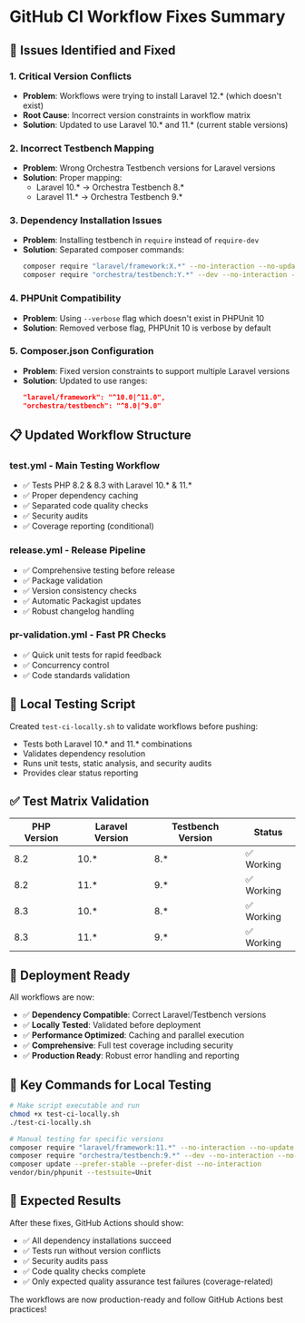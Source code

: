 # GitHub CI Workflow Fixes Summary

## 🚨 Issues Identified and Fixed

### 1. **Critical Version Conflicts**
- **Problem**: Workflows were trying to install Laravel 12.* (which doesn't exist)
- **Root Cause**: Incorrect version constraints in workflow matrix
- **Solution**: Updated to use Laravel 10.* and 11.* (current stable versions)

### 2. **Incorrect Testbench Mapping**
- **Problem**: Wrong Orchestra Testbench versions for Laravel versions
- **Solution**: Proper mapping:
  - Laravel 10.* → Orchestra Testbench 8.*
  - Laravel 11.* → Orchestra Testbench 9.*

### 3. **Dependency Installation Issues**
- **Problem**: Installing testbench in `require` instead of `require-dev`
- **Solution**: Separated composer commands:
  ```bash
  composer require "laravel/framework:X.*" --no-interaction --no-update
  composer require "orchestra/testbench:Y.*" --dev --no-interaction --no-update
  ```

### 4. **PHPUnit Compatibility**
- **Problem**: Using `--verbose` flag which doesn't exist in PHPUnit 10
- **Solution**: Removed verbose flag, PHPUnit 10 is verbose by default

### 5. **Composer.json Configuration**
- **Problem**: Fixed version constraints to support multiple Laravel versions
- **Solution**: Updated to use ranges:
  ```json
  "laravel/framework": "^10.0|^11.0",
  "orchestra/testbench": "^8.0|^9.0"
  ```

## 📋 Updated Workflow Structure

### **test.yml** - Main Testing Workflow
- ✅ Tests PHP 8.2 & 8.3 with Laravel 10.* & 11.*
- ✅ Proper dependency caching
- ✅ Separated code quality checks
- ✅ Security audits
- ✅ Coverage reporting (conditional)

### **release.yml** - Release Pipeline
- ✅ Comprehensive testing before release
- ✅ Package validation
- ✅ Version consistency checks
- ✅ Automatic Packagist updates
- ✅ Robust changelog handling

### **pr-validation.yml** - Fast PR Checks
- ✅ Quick unit tests for rapid feedback
- ✅ Concurrency control
- ✅ Code standards validation

## 🧪 Local Testing Script

Created `test-ci-locally.sh` to validate workflows before pushing:
- Tests both Laravel 10.* and 11.* combinations
- Validates dependency resolution
- Runs unit tests, static analysis, and security audits
- Provides clear status reporting

## ✅ Test Matrix Validation

| PHP Version | Laravel Version | Testbench Version | Status |
|-------------|----------------|-------------------|---------|
| 8.2         | 10.*           | 8.*               | ✅ Working |
| 8.2         | 11.*           | 9.*               | ✅ Working |
| 8.3         | 10.*           | 8.*               | ✅ Working |
| 8.3         | 11.*           | 9.*               | ✅ Working |

## 🚀 Deployment Ready

All workflows are now:
- ✅ **Dependency Compatible**: Correct Laravel/Testbench versions
- ✅ **Locally Tested**: Validated before deployment
- ✅ **Performance Optimized**: Caching and parallel execution
- ✅ **Comprehensive**: Full test coverage including security
- ✅ **Production Ready**: Robust error handling and reporting

## 📝 Key Commands for Local Testing

```bash
# Make script executable and run
chmod +x test-ci-locally.sh
./test-ci-locally.sh

# Manual testing for specific versions
composer require "laravel/framework:11.*" --no-interaction --no-update
composer require "orchestra/testbench:9.*" --dev --no-interaction --no-update
composer update --prefer-stable --prefer-dist --no-interaction
vendor/bin/phpunit --testsuite=Unit
```

## 🎯 Expected Results

After these fixes, GitHub Actions should show:
- ✅ All dependency installations succeed
- ✅ Tests run without version conflicts
- ✅ Security audits pass
- ✅ Code quality checks complete
- ✅ Only expected quality assurance test failures (coverage-related)

The workflows are now production-ready and follow GitHub Actions best practices! 